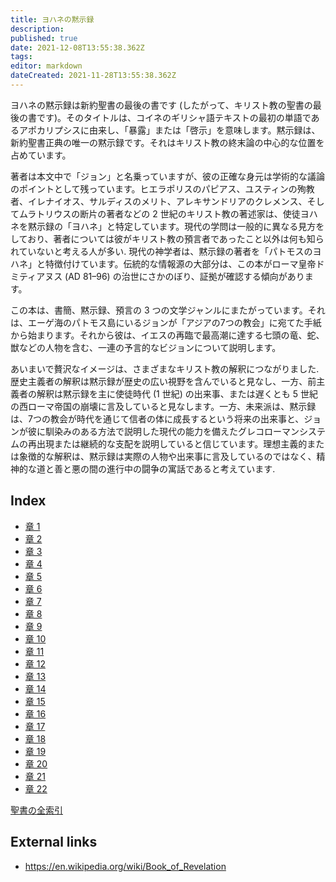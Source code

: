 ```yaml
---
title: ヨハネの黙示録
description: 
published: true
date: 2021-12-08T13:55:38.362Z
tags: 
editor: markdown
dateCreated: 2021-11-28T13:55:38.362Z
---
```


ヨハネの黙示録は新約聖書の最後の書です (したがって、キリスト教の聖書の最後の書です)。そのタイトルは、コイネのギリシャ語テキストの最初の単語であるアポカリプシスに由来し、「暴露」または「啓示」を意味します。黙示録は、新約聖書正典の唯一の黙示録です。それはキリスト教の終末論の中心的な位置を占めています。

著者は本文中で「ジョン」と名乗っていますが、彼の正確な身元は学術的な議論のポイントとして残っています。ヒエラポリスのパピアス、ユスティンの殉教者、イレナイオス、サルディスのメリト、アレキサンドリアのクレメンス、そしてムラトリウスの断片の著者などの 2 世紀のキリスト教の著述家は、使徒ヨハネを黙示録の「ヨハネ」と特定しています。現代の学問は一般的に異なる見方をしており、著者については彼がキリスト教の預言者であったこと以外は何も知られていないと考える人が多い. 現代の神学者は、黙示録の著者を「パトモスのヨハネ」と特徴付けています。伝統的な情報源の大部分は、この本がローマ皇帝ドミティアヌス (AD 81–96) の治世にさかのぼり、証拠が確認する傾向があります。

この本は、書簡、黙示録、預言の 3 つの文学ジャンルにまたがっています。それは、エーゲ海のパトモス島にいるジョンが「アジアの7つの教会」に宛てた手紙から始まります。それから彼は、イエスの再臨で最高潮に達する七頭の竜、蛇、獣などの人物を含む、一連の予言的なビジョンについて説明します。

あいまいで贅沢なイメージは、さまざまなキリスト教の解釈につながりました. 歴史主義者の解釈は黙示録が歴史の広い視野を含んでいると見なし、一方、前主義者の解釈は黙示録を主に使徒時代 (1 世紀) の出来事、または遅くとも 5 世紀の西ローマ帝国の崩壊に言及していると見なします。一方、未来派は、黙示録は、7つの教会が時代を通じて信者の体に成長するという将来の出来事と、ジョンが彼に馴染みのある方法で説明した現代の能力を備えたグレコローマンシステムの再出現または継続的な支配を説明していると信じています。理想主義的または象徴的な解釈は、黙示録は実際の人物や出来事に言及しているのではなく、精神的な道と善と悪の間の進行中の闘争の寓話であると考えています.

## Index

- [章 1](/ja/Bible/Revelation/1)
- [章 2](/ja/Bible/Revelation/2)
- [章 3](/ja/Bible/Revelation/3)
- [章 4](/ja/Bible/Revelation/4)
- [章 5](/ja/Bible/Revelation/5)
- [章 6](/ja/Bible/Revelation/6)
- [章 7](/ja/Bible/Revelation/7)
- [章 8](/ja/Bible/Revelation/8)
- [章 9](/ja/Bible/Revelation/9)
- [章 10](/ja/Bible/Revelation/10)
- [章 11](/ja/Bible/Revelation/11)
- [章 12](/ja/Bible/Revelation/12)
- [章 13](/ja/Bible/Revelation/13)
- [章 14](/ja/Bible/Revelation/14)
- [章 15](/ja/Bible/Revelation/15)
- [章 16](/ja/Bible/Revelation/16)
- [章 17](/ja/Bible/Revelation/17)
- [章 18](/ja/Bible/Revelation/18)
- [章 19](/ja/Bible/Revelation/19)
- [章 20](/ja/Bible/Revelation/20)
- [章 21](/ja/Bible/Revelation/21)
- [章 22](/ja/Bible/Revelation/22)


[聖書の全索引](/ja/index/bible)


## External links

- https://en.wikipedia.org/wiki/Book_of_Revelation